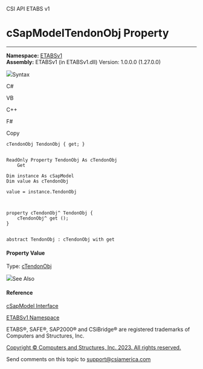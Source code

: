 ﻿

CSI API ETABS v1

# cSapModelTendonObj Property  
  
---  
  
**Namespace:** [ETABSv1](2780f1b8-2033-5289-2298-1cdb2a7508d9.htm)  
**Assembly:** ETABSv1 (in ETABSv1.dll) Version: 1.0.0.0 (1.27.0.0)

![](../icons/SectionExpanded.png)Syntax

C#

VB

C++

F#

Copy

    
    
    cTendonObj TendonObj { get; }
    
    
    ReadOnly Property TendonObj As cTendonObj
    	Get
    
    Dim instance As cSapModel
    Dim value As cTendonObj
    
    value = instance.TendonObj
    
    
    
    property cTendonObj^ TendonObj {
    	cTendonObj^ get ();
    }
    
    
    abstract TendonObj : cTendonObj with get
    

#### Property Value

Type: [cTendonObj](753dc190-17d4-bab1-89d0-5d2bf9ce763f.htm)

![](../icons/SectionExpanded.png)See Also

#### Reference

[cSapModel Interface](fe0b0096-9fef-56a3-9d57-cdef76e0f611.htm)

[ETABSv1 Namespace](2780f1b8-2033-5289-2298-1cdb2a7508d9.htm)

ETABS®, SAFE®, SAP2000® and CSiBridge® are registered trademarks of Computers
and Structures, Inc.  

[Copyright © Computers and Structures, Inc. 2023. All rights
reserved.](http://www.csiamerica.com)

Send comments on this topic to
[support@csiamerica.com](mailto:support%40csiamerica.com?Subject=CSI%20API%20ETABS%20v1)

